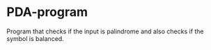 # PDA-program
Program that checks if the input is palindrome and also checks if the symbol is balanced.
